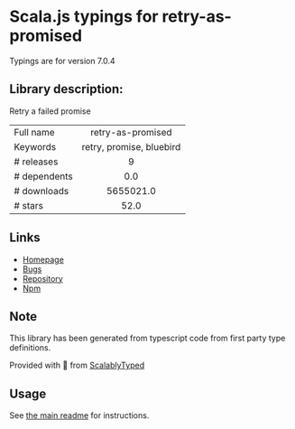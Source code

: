 
# Scala.js typings for retry-as-promised

Typings are for version 7.0.4

## Library description:
Retry a failed promise

|                    |                 |
| ------------------ | :-------------: |
| Full name          | retry-as-promised |
| Keywords           | retry, promise, bluebird |
| # releases         | 9 |
| # dependents       | 0.0 |
| # downloads        | 5655021.0 |
| # stars            | 52.0 |

## Links
- [Homepage](https://github.com/mickhansen/retry-as-promised)
- [Bugs](https://github.com/mickhansen/retry-as-promised/issues)
- [Repository](https://github.com/mickhansen/retry-as-promised)
- [Npm](https://www.npmjs.com/package/retry-as-promised)
    


## Note
This library has been generated from typescript code from first party type definitions.

Provided with :purple_heart: from [ScalablyTyped](https://github.com/oyvindberg/ScalablyTyped)

## Usage
See [the main readme](../../readme.md) for instructions.


